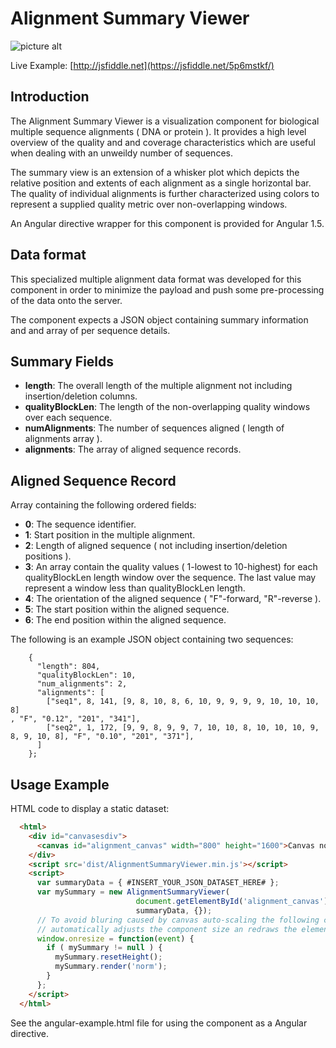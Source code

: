 # Alignment Summary Viewer

![picture alt](https://github.com/rmhubley/AlignmentSummaryViewer/blob/master/conf/AlignmentSummaryViewer.png "Screenshot of example multiple alignemnt")

Live Example: [http://jsfiddle.net](https://jsfiddle.net/5p6mstkf/)

## Introduction

The Alignment Summary Viewer is a visualization component for 
biological multiple sequence alignments ( DNA or protein ).  It 
provides a high level overview of the quality and and coverage
characteristics which are useful when dealing with an unweildy
number of sequences. 

The summary view is an extension of a whisker plot which depicts
the relative position and extents of each alignment as a single
horizontal bar.  The quality of individual alignments is further
characterized using colors to represent a supplied quality metric 
over non-overlapping windows.

An Angular directive wrapper for this component is provided for 
Angular 1.5.

## Data format

This specialized multiple alignment data format was developed for this 
component in order to minimize the payload and push some pre-processing 
of the data onto the server.  

The component expects a JSON object containing summary information and
and array of per sequence details.  

## Summary Fields

- __length__: The overall length of the multiple alignment not including insertion/deletion columns.
- __qualityBlockLen__: The length of the non-overlapping quality windows over each sequence.
- __numAlignments__: The number of sequences aligned ( length of alignments array ).
- __alignments__: The array of aligned sequence records.

## Aligned Sequence Record
Array containing the following ordered fields:
- __0__: The sequence identifier.
- __1__: Start position in the multiple alignment.
- __2__: Length of aligned sequence ( not including insertion/deletion positions ).
- __3__: An array contain the quality values ( 1-lowest to 10-highest) for each qualityBlockLen length window over the sequence. The last value may represent a window less than qualityBlockLen length.
- __4__: The orientation of the aligned sequence ( "F"-forward, "R"-reverse ).
- __5__: The start position within the aligned sequence.
- __6__: The end position within the aligned sequence. 

The following is an example JSON object containing two sequences:

```
    {
      "length": 804,
      "qualityBlockLen": 10,
      "num_alignments": 2,
      "alignments": [
        ["seq1", 8, 141, [9, 8, 10, 8, 6, 10, 9, 9, 9, 9, 10, 10, 10, 8]
, "F", "0.12", "201", "341"],
        ["seq2", 1, 172, [9, 9, 8, 9, 9, 7, 10, 10, 8, 10, 10, 10, 9, 
8, 9, 10, 8], "F", "0.10", "201", "371"],
      ]
    };
```

## Usage Example

HTML code to display a static dataset:

```html
  <html>
    <div id="canvasesdiv">
      <canvas id="alignment_canvas" width="800" height="1600">Canvas not supported</canvas>
    </div>
    <script src='dist/AlignmentSummaryViewer.min.js'></script>
    <script>
      var summaryData = { #INSERT_YOUR_JSON_DATASET_HERE# };
      var mySummary = new AlignmentSummaryViewer( 
                            document.getElementById('alignment_canvas'),
                            summaryData, {});
      // To avoid bluring caused by canvas auto-scaling the following code
      // automatically adjusts the component size an redraws the elements.
      window.onresize = function(event) {
        if ( mySummary != null ) {
          mySummary.resetHeight();
          mySummary.render('norm');
        }
      };
    </script>
  </html>
```

See the angular-example.html file for using the component as a Angular directive.


